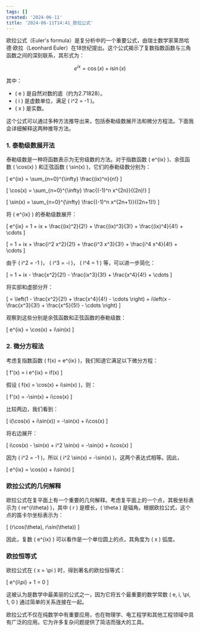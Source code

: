 ```yaml
---
tags: []
created: '2024-06-11'
title: '2024-06-11T14:41_欧拉公式'
---
```


欧拉公式（Euler's formula）是复分析中的一个重要公式，由瑞士数学家莱昂哈德·欧拉（Leonhard Euler）在18世纪提出。这个公式揭示了复数指数函数与三角函数之间的深刻联系，其形式为：

$$ e^{ix} = \cos(x) + i\sin(x) $$

其中：
- \( e \) 是自然对数的底（约为2.71828）。
- \( i \) 是虚数单位，满足 \( i^2 = -1 \)。
- \( x \) 是实数。

这个公式可以通过多种方法推导出来，包括泰勒级数展开法和微分方程法。下面我会详细解释这两种推导方法。

### 1. 泰勒级数展开法

泰勒级数是一种将函数表示为无穷级数的方法。对于指数函数 \( e^{ix} \)、余弦函数 \( \cos(x) \) 和正弦函数 \( \sin(x) \)，它们的泰勒级数分别为：

\[ e^{ix} = \sum_{n=0}^{\infty} \frac{(ix)^n}{n!} \]

\[ \cos(x) = \sum_{n=0}^{\infty} \frac{(-1)^n x^{2n}}{(2n)!} \]

\[ \sin(x) = \sum_{n=0}^{\infty} \frac{(-1)^n x^{2n+1}}{(2n+1)!} \]

将 \( e^{ix} \) 的泰勒级数展开：

\[ e^{ix} = 1 + ix + \frac{(ix)^2}{2!} + \frac{(ix)^3}{3!} + \frac{(ix)^4}{4!} + \cdots \]

\[ = 1 + ix + \frac{i^2 x^2}{2!} + \frac{i^3 x^3}{3!} + \frac{i^4 x^4}{4!} + \cdots \]

由于 \( i^2 = -1 \)， \( i^3 = -i \)， \( i^4 = 1 \) 等，可以进一步简化：

\[ = 1 + ix - \frac{x^2}{2!} - \frac{ix^3}{3!} + \frac{x^4}{4!} + \cdots \]

将实部和虚部分开：

\[ = \left(1 - \frac{x^2}{2!} + \frac{x^4}{4!} - \cdots \right) + i\left(x - \frac{x^3}{3!} + \frac{x^5}{5!} - \cdots \right) \]

观察到这些分别是余弦函数和正弦函数的泰勒级数：

\[ e^{ix} = \cos(x) + i\sin(x) \]

### 2. 微分方程法

考虑复指数函数 \( f(x) = e^{ix} \)，我们知道它满足以下微分方程：

\[ f'(x) = i e^{ix} = if(x) \]

假设 \( f(x) = \cos(x) + i\sin(x) \)，则：

\[ f'(x) = -\sin(x) + i\cos(x) \]

比较两边，我们看到：

\[ i(\cos(x) + i\sin(x)) = -\sin(x) + i\cos(x) \]

将右边展开：

\[ i\cos(x) - \sin(x) + i^2 \sin(x) = -\sin(x) + i\cos(x) \]

因为 \( i^2 = -1 \)，所以 \( i^2 \sin(x) = -\sin(x) \)，这两个表达式相等。因此，

\[ e^{ix} = \cos(x) + i\sin(x) \]

### 欧拉公式的几何解释

欧拉公式在复平面上有一个重要的几何解释。考虑复平面上的一个点，其极坐标表示为 \( re^{i\theta} \)，其中 \( r \) 是模长，\( \theta \) 是辐角。根据欧拉公式，这个点的笛卡尔坐标表示为：

\[ (r\cos(\theta), r\sin(\theta)) \]

因此，复数 \( e^{ix} \) 可以看作是一个单位圆上的点，其角度为 \( x \) 弧度。

### 欧拉恒等式

欧拉公式在 \( x = \pi \) 时，得到著名的欧拉恒等式：

\[ e^{i\pi} + 1 = 0 \]

这被认为是数学中最美丽的公式之一，因为它将五个最重要的数学常数 \( e, i, \pi, 1, 0 \) 通过简单的关系连接在一起。

欧拉公式不仅在纯数学中有重要应用，也在物理学、电工程学和其他工程领域中具有广泛的应用。它为许多复杂问题提供了简洁而强大的工具。
